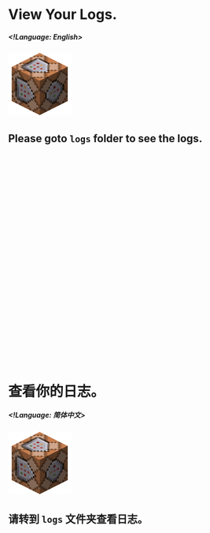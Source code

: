 # View Your Logs.
##### <!Language: English> 
### <img src="../pic/Command Block.png">
## Please goto `logs` folder to see the logs.
# &nbsp;
# &nbsp;
# &nbsp;
# &nbsp;
# &nbsp;
# &nbsp;
# 查看你的日志。
##### <!Language: 简体中文> 
### <img src="../pic/Command Block.png">
## 请转到 `logs` 文件夹查看日志。
